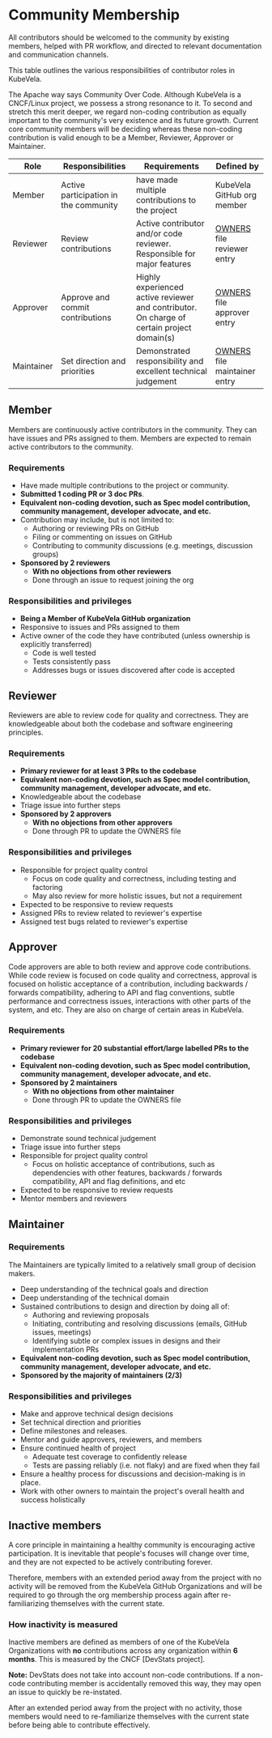 # Community Membership

All contributors should be welcomed to the community by existing members, helped with PR workflow, and directed to relevant documentation and communication channels.

This table outlines the various responsibilities of contributor roles in KubeVela.

The Apache way says Community Over Code. Although KubeVela is a CNCF/Linux project, we possess a strong resonance to it. To second and stretch this merit deeper, we regard non-coding contribution as equally important to the community's very existence and its future growth. Current core community members will be deciding whereas these non-coding contribution is valid enough to be a Member, Reviewer, Approver or Maintainer.

| Role | Responsibilities | Requirements | Defined by |
| -----| ---------------- | ------------ | -------|
| Member | Active participation in the community | have made multiple contributions to the project | KubeVela GitHub org member|
| Reviewer | Review contributions |  Active contributor and/or code reviewer. Responsible for major features | [OWNERS](./OWNERS.md#reviewers) file reviewer entry |
| Approver | Approve and commit contributions | Highly experienced active reviewer and contributor. On charge of certain project domain(s) | [OWNERS](./OWNERS.md#approvers) file approver entry|
| Maintainer | Set direction and priorities | Demonstrated responsibility and excellent technical judgement | [OWNERS](./OWNERS.md#maintainers) file maintainer entry |

## Member
Members are continuously active contributors in the community. They can have issues and PRs assigned to them. Members are expected to remain active contributors to the community.

### Requirements
- Have made multiple contributions to the project or community.
- **Submitted 1 coding PR or 3 doc PRs**.
- **Equivalent non-coding devotion, such as Spec model contribution, community management, developer advocate, and etc.**
- Contribution may include, but is not limited to:
   - Authoring or reviewing PRs on GitHub
   - Filing or commenting on issues on GitHub
   - Contributing to community discussions (e.g. meetings, discussion groups)
- **Sponsored by 2 reviewers**
   - **With no objections from other reviewers**
   - Done through an issue to request joining the org

### Responsibilities and privileges
- **Being a Member of KubeVela GitHub organization**
- Responsive to issues and PRs assigned to them
- Active owner of the code they have contributed (unless ownership is explicitly transferred)
   - Code is well tested
   - Tests consistently pass
   - Addresses bugs or issues discovered after code is accepted

## Reviewer
Reviewers are able to review code for quality and correctness. They are knowledgeable about both the codebase and software engineering principles.
### Requirements
- **Primary reviewer for at least 3 PRs to the codebase**
- **Equivalent non-coding devotion, such as Spec model contribution, community management, developer advocate, and etc.**
- Knowledgeable about the codebase
- Triage issue into further steps
- **Sponsored by 2 approvers**
   - **With no objections from other approvers**
   - Done through PR to update the OWNERS file

### Responsibilities and privileges
- Responsible for project quality control
   - Focus on code quality and correctness, including testing and factoring
   - May also review for more holistic issues, but not a requirement
- Expected to be responsive to review requests
- Assigned PRs to review related to reviewer's expertise
- Assigned test bugs related to reviewer's expertise

## Approver
Code approvers are able to both review and approve code contributions. While code review is focused on code quality and correctness, approval is focused on holistic acceptance of a contribution, including backwards / forwards compatibility, adhering to API and flag conventions, subtle performance and correctness issues, interactions with other parts of the system, and etc.
They are also on charge of certain areas in KubeVela.

### Requirements
- **Primary reviewer for 20 substantial effort/large labelled PRs to the codebase**
- **Equivalent non-coding devotion, such as Spec model contribution, community management, developer advocate, and etc.**
- **Sponsored by 2 maintainers**
   - **With no objections from other maintainer**
   - Done through PR to update the OWNERS file

### Responsibilities and privileges
- Demonstrate sound technical judgement
- Triage issue into further steps
- Responsible for project quality control
   - Focus on holistic acceptance of contributions, such as dependencies with other features, backwards / forwards compatibility, API and flag definitions, and etc
- Expected to be responsive to review requests
- Mentor members and reviewers

## Maintainer
### Requirements
The Maintainers are typically limited to a relatively small group of decision makers.
- Deep understanding of the technical goals and direction
- Deep understanding of the technical domain
- Sustained contributions to design and direction by doing all of:
   - Authoring and reviewing proposals
   - Initiating, contributing and resolving discussions (emails, GitHub issues, meetings)
   - Identifying subtle or complex issues in designs and their implementation PRs
- **Equivalent non-coding devotion, such as Spec model contribution, community management, developer advocate, and etc.**
- **Sponsored by the majority of maintainers (2/3)**

### Responsibilities and privileges
- Make and approve technical design decisions
- Set technical direction and priorities
- Define milestones and releases.
- Mentor and guide approvers, reviewers, and members
- Ensure continued health of project
   - Adequate test coverage to confidently release
   - Tests are passing reliably (i.e. not flaky) and are fixed when they fail
- Ensure a healthy process for discussions and decision-making is in place.
- Work with other owners to maintain the project's overall health and success holistically

## Inactive members

A core principle in maintaining a healthy community is encouraging active
participation. It is inevitable that people's focuses will change over time, and
they are not expected to be actively contributing forever.

Therefore, members with an extended period away from the project with no activity
will be removed from the KubeVela GitHub Organizations and will be required to
go through the org membership process again after re-familiarizing themselves
with the current state.


### How inactivity is measured

Inactive members are defined as members of one of the KubeVela Organizations
with **no** contributions across any organization within **6 months**. This is
measured by the CNCF [DevStats project].

**Note:** DevStats does not take into account non-code contributions. If a
non-code contributing member is accidentally removed this way, they may open an
issue to quickly be re-instated.

After an extended period away from the project with no activity,
those members would need to re-familiarize themselves with the current state
before being able to contribute effectively.
